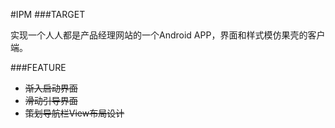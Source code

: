 #IPM
###TARGET

实现一个人人都是产品经理网站的一个Android APP，界面和样式模仿果壳的客户端。

###FEATURE

- ~~渐入启动界面~~
- ~~滑动引导界面~~
- ~~策划导航栏View布局设计~~

